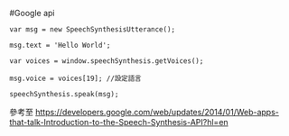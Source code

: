  #Google  api
```
var msg = new SpeechSynthesisUtterance();

msg.text = 'Hello World';

var voices = window.speechSynthesis.getVoices();

msg.voice = voices[19]; //設定語言

speechSynthesis.speak(msg);
```

參考至
https://developers.google.com/web/updates/2014/01/Web-apps-that-talk-Introduction-to-the-Speech-Synthesis-API?hl=en
